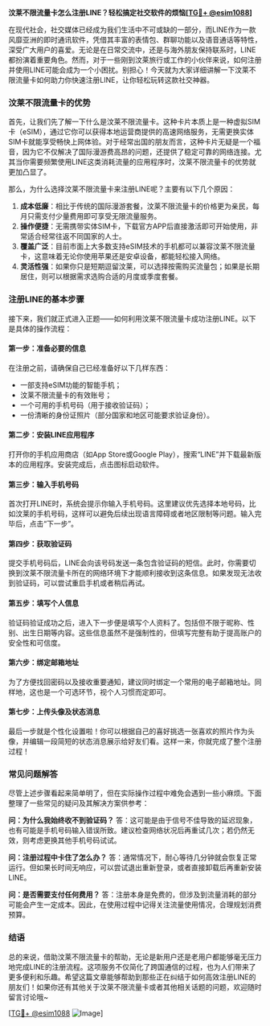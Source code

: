 **汶莱不限流量卡怎么注册LINE？轻松搞定社交软件的烦恼[[TG💪+ @esim1088](https://t.me/s/esim1088)]**

在现代社会，社交媒体已经成为我们生活中不可或缺的一部分，而LINE作为一款风靡亚洲的即时通讯软件，凭借其丰富的表情包、群聊功能以及语音通话等特性，深受广大用户的喜爱。无论是在日常交流中，还是与海外朋友保持联系时，LINE都扮演着重要角色。然而，对于一些刚到汶莱旅行或工作的小伙伴来说，如何注册并使用LINE可能会成为一个小困扰。别担心！今天就为大家详细讲解一下汶莱不限流量卡如何助力你快速注册LINE，让你轻松玩转这款社交神器。

### 汶莱不限流量卡的优势

首先，让我们先了解一下什么是汶莱不限流量卡。这种卡片本质上是一种虚拟SIM卡（eSIM），通过它你可以获得本地运营商提供的高速网络服务，无需更换实体SIM卡就能享受畅快上网体验。对于经常出国的朋友而言，这种卡片无疑是一个福音，因为它不仅解决了国际漫游费高昂的问题，还提供了稳定可靠的网络连接。尤其当你需要频繁使用LINE这类消耗流量的应用程序时，汶莱不限流量卡的优势就更加凸显了。

那么，为什么选择汶莱不限流量卡来注册LINE呢？主要有以下几个原因：

1. **成本低廉**：相比于传统的国际漫游套餐，汶莱不限流量卡的价格更为亲民，每月只需支付少量费用即可享受无限流量服务。
2. **操作便捷**：无需携带实体SIM卡，下载官方APP后直接激活即可开始使用，非常适合经常往返不同国家的人士。
3. **覆盖广泛**：目前市面上大多数支持eSIM技术的手机都可以兼容汶莱不限流量卡，这意味着无论你使用苹果还是安卓设备，都能轻松接入网络。
4. **灵活性强**：如果你只是短期逗留汶莱，可以选择按需购买流量包；如果是长期居住，则可以根据需求选购合适的月度或季度套餐。

### 注册LINE的基本步骤

接下来，我们就正式进入正题——如何利用汶莱不限流量卡成功注册LINE。以下是具体的操作流程：

#### 第一步：准备必要的信息
在注册之前，请确保自己已经准备好以下几样东西：
- 一部支持eSIM功能的智能手机；
- 汶莱不限流量卡的有效账号；
- 一个可用的手机号码（用于接收验证码）；
- 一份清晰的身份证照片（部分国家和地区可能要求验证身份）。

#### 第二步：安装LINE应用程序
打开你的手机应用商店（如App Store或Google Play），搜索“LINE”并下载最新版本的应用程序。安装完成后，点击图标启动软件。

#### 第三步：输入手机号码
首次打开LINE时，系统会提示你输入手机号码。这里建议优先选择本地号码，比如汶莱的手机号码，这样可以避免后续出现语言障碍或者地区限制等问题。输入完毕后，点击“下一步”。

#### 第四步：获取验证码
提交手机号码后，LINE会向该号码发送一条包含验证码的短信。此时，你需要切换到汶莱不限流量卡所在的网络环境下才能顺利接收到这条信息。如果发现无法收到验证码，可以尝试重启手机或者稍后再试。

#### 第五步：填写个人信息
验证码验证成功之后，进入下一步便是填写个人资料了。包括但不限于昵称、性别、出生日期等内容。这些信息虽然不是强制性的，但填写完整有助于提高账户的安全性和可信度。

#### 第六步：绑定邮箱地址
为了方便找回密码以及接收重要通知，建议同时绑定一个常用的电子邮箱地址。同样地，这也是一个可选环节，视个人习惯而定即可。

#### 第七步：上传头像及状态消息
最后一步就是个性化设置啦！你可以根据自己的喜好挑选一张喜欢的照片作为头像，并编辑一段简短的状态消息展示给好友们看。这样一来，你就完成了整个注册过程！

### 常见问题解答

尽管上述步骤看起来简单明了，但在实际操作过程中难免会遇到一些小麻烦。下面整理了一些常见的疑问及其解决方案供参考：

**问：为什么我始终收不到验证码？**
答：这可能是由于信号不佳导致的延迟现象，也有可能是手机号码输入错误所致。建议检查网络状况后再重试几次；若仍然无效，则考虑更换其他手机号码试试。

**问：注册过程中卡住了怎么办？**
答：通常情况下，耐心等待几分钟就会恢复正常运行。但如果长时间无响应，可以尝试退出重新登录，或者直接卸载后再重新安装LINE。

**问：是否需要支付任何费用？**
答：注册本身是免费的，但涉及到流量消耗的部分可能会产生一定成本。因此，在使用过程中记得关注流量使用情况，合理规划消费预算。

### 结语

总的来说，借助汶莱不限流量卡的帮助，无论是新用户还是老用户都能够毫无压力地完成LINE的注册流程。这项服务不仅简化了跨国通信的过程，也为人们带来了更多便利和乐趣。希望这篇文章能够帮助到那些正在纠结于如何高效注册LINE的朋友们！如果你还有其他关于汶莱不限流量卡或者其他相关话题的问题，欢迎随时留言讨论哦~

[[TG💪+ @esim1088](https://t.me/s/esim1088) ![Image](https://i.postimg.cc/4NQfJmqS/Snipaste-2025-05-13-00-14-12.png)]